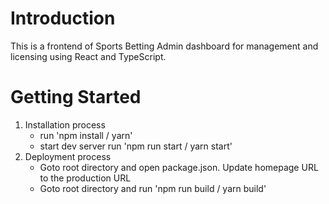 # Introduction

This is a frontend of Sports Betting Admin dashboard for management and licensing using React and TypeScript.

# Getting Started

1. Installation process
   - run 'npm install / yarn'
   - start dev server run 'npm run start / yarn start'
2. Deployment process
   - Goto root directory and open package.json. Update homepage URL to the production URL
   - Goto root directory and run 'npm run build / yarn build'
